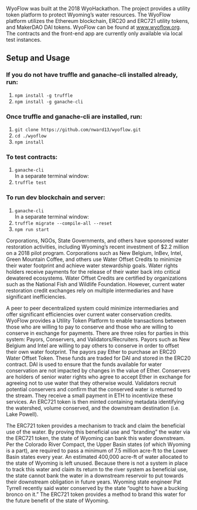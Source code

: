 WyoFlow was built at the 2018 WyoHackathon. The project provides a utility token platform to protect Wyoming’s water resources. The WyoFlow platform utilizes the Ethereum blockchain, ERC20 and ERC721 utility tokens, and MakerDAO DAI tokens. WyoFlow can be found at www.wyoflow.org. The contracts and the front-end app are currently only available via local test instances.

## Setup and Usage

### If you do not have truffle and ganache-cli installed already, run:
1. ```npm install -g truffle```
2. ```npm install -g ganache-cli```

### Once truffle and ganache-cli are installed, run:
1. `git clone https://github.com/nward13/wyoflow.git`
2. `cd ./wyoflow`
3. `npm install`

### To test contracts:
1. `ganache-cli`  
In a separate terminal window: 
2. `truffle test`

### To run dev blockchain and server:
1. `ganache-cli`  
In a separate terminal window: 
2. `truffle migrate --compile-all --reset`
3. `npm run start`

Corporations, NGOs, State Governments, and others have sponsored water restoration activities, including Wyoming’s recent investment of $2.2 million on a 2018 pilot program. Corporations such as New Belgium, InBev, Intel, Green Mountain Coffee, and others use Water Offset Credits to minimize their water footprint and achieve water stewardship goals. Water rights holders receive payments for the release of their water back into critical dewatered ecosystems. Water Offset Credits are certified by organizations such as the National Fish and Wildlife Foundation. However, current water restoration credit exchanges rely on multiple intermediaries and have significant inefficiencies.

A peer to peer decentralized system could minimize intermediaries and offer significant efficiencies over current water conservation credits. WyoFlow provides a Utility Token Platform to enable transactions between those who are willing to pay to conserve and those who are willing to conserve in exchange for payments. There are three roles for parties in this system: Payors, Conservers, and Validators/Recruiters. Payors such as New Belgium and Intel are willing to pay others to conserve in order to offset their own water footprint. The payors pay Ether to purchase an ERC20 Water Offset Token. These funds are traded for DAI and stored in the ERC20 contract. DAI is used to ensure that the funds available for water conservation are not impacted by changes in the value of Ether. Conservers are holders of senior water rights who agree to accept Ether in exchange for agreeing not to use water that they otherwise would. Validators recruit potential conservers and confirm that the conserved water is returned to the stream. They receive a small payment in ETH to incentivize these services. An ERC721 token is then minted containing metadata identifying the watershed, volume conserved, and the downstream destination (i.e. Lake Powell).

The ERC721 token provides a mechanism to track and claim the beneficial use of the water. By proving this beneficial use and “branding” the water via the ERC721 token, the state of Wyoming can bank this water downstream. Per the Colorado River Compact, the Upper Basin states (of which Wyoming is a part), are required to pass a minimum of 7.5 million acre-ft to the Lower Basin states every year. An estimated 400,000 acre-ft of water allocated to the state of Wyoming is left unused. Because there is not a system in place to track this water and claim its return to the river system as beneficial use, the state cannot bank the water in a downstream reservoir to put towards their downstream obligation in future years. Wyoming state engineer Pat Tyrrell recently said water conserved by the state “ought to have a bucking bronco on it.” The ERC721 token provides a method to brand this water for the future benefit of the state of Wyoming.
